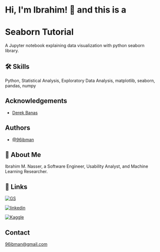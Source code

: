 
# Hi, I'm Ibrahim! 👋 and this is a

  
# Seaborn Tutorial

A Jupyter notebook explaining data visualization with python seaborn library.



## 🛠 Skills
Python, Statistical Analysis, Exploratory  Data Analysis, matplotlib, seaborn, pandas, numpy
  
## Acknowledgements

 - [Derek Banas](https://www.youtube.com/channel/UCwRXb5dUK4cvsHbx-rGzSgw)

## Authors

- [@96ibman](https://www.github.com/96ibman)

  
## 🚀 About Me
Ibrahim M. Nasser, a Software Engineer, Usability Analyst, 
and Machine Learning Researcher.


  
## 🔗 Links
[![GS](https://img.shields.io/badge/-Google%20Scholar-blue)](https://scholar.google.com/citations?user=SSCOEdoAAAAJ&hl=en&authuser=2/)

[![linkedin](https://img.shields.io/badge/-Linked%20In-blue)](https://www.linkedin.com/in/ibrahimnasser96/)

[![Kaggle](https://img.shields.io/badge/-Kaggle-blue)](https://www.kaggle.com/ibrahim96/)

  
## Contact

96ibman@gmail.com

  